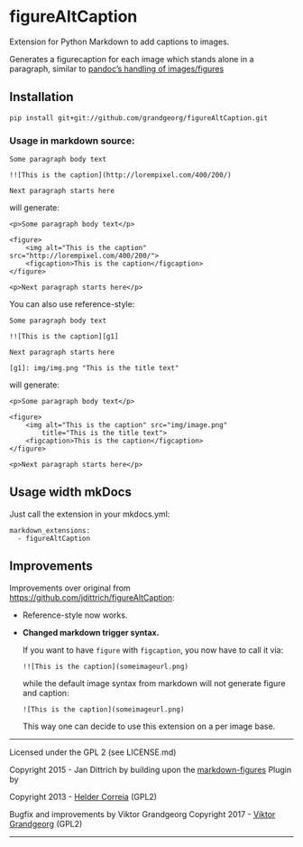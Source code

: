 # figureAltCaption

Extension for Python Markdown to add captions to images.

Generates a figurecaption for each image which stands alone in a paragraph,
similar to [pandoc’s handling of images/figures](http://pandoc.org/README.html#extension-implicit_figures)

## Installation

```
pip install git+git://github.com/grandgeorg/figureAltCaption.git
```

### Usage in markdown source:

    Some paragraph body text

    !![This is the caption](http://lorempixel.com/400/200/)

    Next paragraph starts here

will generate:

    <p>Some paragraph body text</p>

    <figure>
        <img alt="This is the caption" src="http://lorempixel.com/400/200/">
        <figcaption>This is the caption</figcaption>
    </figure>

    <p>Next paragraph starts here</p>

You can also use reference-style:

    Some paragraph body text

    !![This is the caption][g1]

    Next paragraph starts here

    [g1]: img/img.png "This is the title text"

will generate:

    <p>Some paragraph body text</p>

    <figure>
        <img alt="This is the caption" src="img/image.png"
            title="This is the title text">
        <figcaption>This is the caption</figcaption>
    </figure>

    <p>Next paragraph starts here</p>

## Usage width mkDocs
Just call the extension in your mkdocs.yml:
```
markdown_extensions:
  - figureAltCaption
```

## Improvements

Improvements over original from https://github.com/jdittrich/figureAltCaption:

-   Reference-style now works.
-   **Changed markdown trigger syntax.**

    If you want to have `figure` with `figcaption`, you now have to call it via:
    ```
    !![This is the caption](someimageurl.png)
    ```
    while the default image syntax from markdown will not generate figure and caption:
    ```
    ![This is the caption](someimageurl.png)
    ```
    This way one can decide to use this extension on a per image base.

---

Licensed under the GPL 2 (see LICENSE.md)

Copyright 2015 - Jan Dittrich by
building upon the [markdown-figures](https://github.com/helderco/markdown-figures) Plugin by

Copyright 2013 - [Helder Correia](http://heldercorreia.com) (GPL2)

Bugfix and improvements by Viktor Grandgeorg
Copyright 2017 - [Viktor Grandgeorg](http://grandgeorg.com) (GPL2)

---